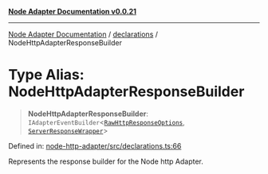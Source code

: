 [**Node Adapter Documentation v0.0.21**](../../README.md)

***

[Node Adapter Documentation](../../modules.md) / [declarations](../README.md) / NodeHttpAdapterResponseBuilder

# Type Alias: NodeHttpAdapterResponseBuilder

> **NodeHttpAdapterResponseBuilder**: `IAdapterEventBuilder`\<[`RawHttpResponseOptions`](../interfaces/RawHttpResponseOptions.md), [`ServerResponseWrapper`](../../ServerResponseWrapper/classes/ServerResponseWrapper.md)\>

Defined in: [node-http-adapter/src/declarations.ts:66](https://github.com/stonemjs/node-http-adapter/blob/536e0dac6f971d10122453661aa60ac1371c6317/src/declarations.ts#L66)

Represents the response builder for the Node http Adapter.
